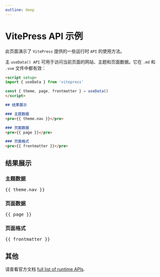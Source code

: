 ```yaml
---
outline: deep
---
```


# VitePress API 示例

此页面演示了 `VitePress` 提供的一些运行时 `API` 的使用方法。

主 `useData() API` 可用于访问当前页面的网站、主题和页面数据。它在 `.md` 和 `.vue` 文件中都有效：

```md
<script setup>
import { useData } from 'vitepress'

const { theme, page, frontmatter } = useData()
</script>

## 结果展示

### 主题数据
<pre>{{ theme.nav }}</pre>

### 页面数据
<pre>{{ page }}</pre>

### 页面格式
<pre>{{ frontmatter }}</pre>
```

<script setup>
import { useData } from 'vitepress'

const { site, theme, page, frontmatter } = useData()
</script>

## 结果展示

### 主题数据
<pre>{{ theme.nav }}</pre>

### 页面数据
<pre>{{ page }}</pre>

### 页面格式
<pre>{{ frontmatter }}</pre>

## 其他

请查看官方文档 [full list of runtime APIs](https://vitepress.dev/reference/runtime-api#usedata).
